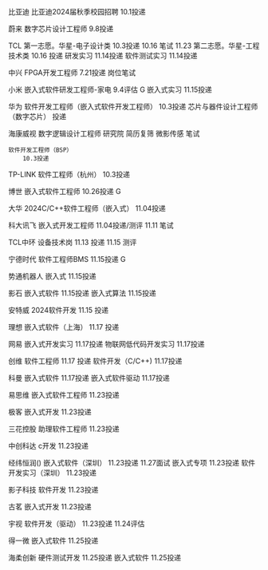 比亚迪
	比亚迪2024届秋季校园招聘
		10.1投递

蔚来
	数字芯片设计工程师
		9.8投递

TCL
	第一志愿。华星-电子设计类 
		10.3投递
		10.16 笔试
		11.23
	第二志愿。华星-工程技术类
		10.16 投递
	研发实习
		11.14投递
	软件测试实习
		11.14投递

中兴
	FPGA开发工程师
		7.21投递
		岗位笔试

小米
	嵌入式软件研发工程师-家电
		9.4评估
		G
	嵌入式实习
		11.15投递

华为
	软件开发工程师（嵌入式软件开发工程师）
		10.3投递
	芯片与器件设计工程师（数字芯片）
		投递

海康威视
	数字逻辑设计工程师
		研究院
			简历复筛
		微影传感
			笔试
		
	软件开发工程师（BSP）
		10.3投递

TP-LINK
	软件工程师（杭州）
		10.3投递

博世
	嵌入式软件工程师
		10.26投递
		G

大华
	2024C/C++软件工程师（嵌入式）
		11.04投递

科大讯飞
	嵌入式开发工程师
		11.04投递/测评
		11.11 笔试

TCL中环
	设备技术岗
		11.13 投递
		11.15 测评

宁德时代
	软件工程师BMS
		11.15投递
		G

势通机器人
	嵌入式
	11.15投递

影石
	嵌入式软件
		11.15投递
	嵌入式算法
		11.15投递

安特威
	2024软件开发
		11.15 投递

理想
	嵌入式软件（上海）
		11.17 投递

网易
	嵌入式开发实习
		11.17投递
	物联网低代码开发实习
		11.17投递

创维
	软件工程师
		11.17 投递
	软件开发（C/C++)
		11.17投递

科曼
	嵌入式软件
		11.17投递
	嵌入式软件驱动
		11.17投递

易思维
	嵌入式软件工程师
		11.23投递

极客
	嵌入式开发
		11.23投递

三花控股
	助理软件工程师
		11.23投递

中创科达
	c开发
		11.23投递

经纬恒润()
	嵌入式软件（深圳）
		11.23投递
		11.27面试
	嵌入式专项
		11.23投递
	软件开发实习（深圳）
		11.23投递

影子科技
	软件开发
		11.23投递

古茗
	嵌入式开发
		11.23投递

宇视
	软件开发（驱动）
		11.23投递
		11.24评估

得一微
	嵌入式软件
		11.25投递

海柔创新
	硬件测试开发
		11.25投递
	嵌入式软件
		11.25投递
		